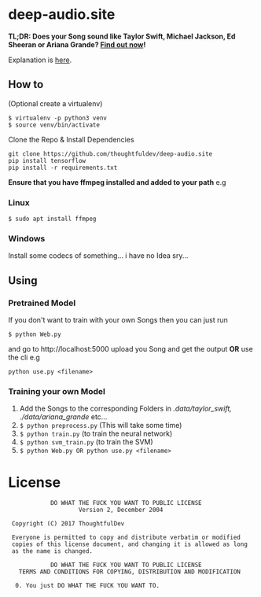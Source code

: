 # deep-audio.site

**TL;DR: Does your Song sound like Taylor Swift, Michael Jackson, Ed Sheeran or Ariana Grande? [Find out now](http://deep-audio.site)!**

Explanation is [here](http://deep-audio.site/about).

## How to

(Optional create a virtualenv)
```
$ virtualenv -p python3 venv
$ source venv/bin/activate
```

Clone the Repo & Install Dependencies
```
git clone https://github.com/thoughtfuldev/deep-audio.site
pip install tensorflow
pip install -r requirements.txt
```

**Ensure that you have ffmpeg installed and added to your path**
e.g
### Linux
`$ sudo apt install ffmpeg`
### Windows
Install some codecs of something... i have no Idea sry...

## Using
### Pretrained Model
If you don't want to train with your own Songs then you can just run 
```
$ python Web.py
```
and go to http://localhost:5000 upload you Song and get the output
**OR** use the cli e.g
```
python use.py <filename>
```

### Training your own Model
1. Add the Songs to the corresponding Folders in *.data/taylor_swift, ./data/ariana_grande* etc...
2. `$ python preprocess.py` (This will take some time)
3. `$ python train.py` (to train the neural network)
4. `$ python svm_train.py` (to train the SVM)
5. `$ python Web.py OR python use.py <filename>`

# License
```
            DO WHAT THE FUCK YOU WANT TO PUBLIC LICENSE
                    Version 2, December 2004

 Copyright (C) 2017 ThoughtfulDev

 Everyone is permitted to copy and distribute verbatim or modified
 copies of this license document, and changing it is allowed as long
 as the name is changed.

            DO WHAT THE FUCK YOU WANT TO PUBLIC LICENSE
   TERMS AND CONDITIONS FOR COPYING, DISTRIBUTION AND MODIFICATION

  0. You just DO WHAT THE FUCK YOU WANT TO.
```
